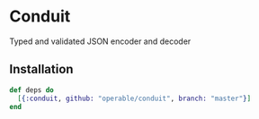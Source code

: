 # Conduit

Typed and validated JSON encoder and decoder

## Installation

```elixir
def deps do
  [{:conduit, github: "operable/conduit", branch: "master"}]
end
```
